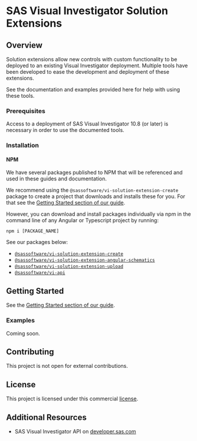# SAS Visual Investigator Solution Extensions

## Overview

Solution extensions allow new controls with custom functionality to be deployed to an existing Visual Investigator deployment. Multiple tools have been developed to ease the development and deployment of these extensions.

See the documentation and examples provided here for help with using these tools.

### Prerequisites

Access to a deployment of SAS Visual Investigator 10.8 (or later) is necessary in order to use the documented tools.

### Installation

#### NPM

We have several packages published to NPM that will be referenced and used in these guides and documentation.

We recommend using the ``@sassoftware/vi-solution-extension-create`` package to create a project that downloads and installs these for you. For that see the [Getting Started section of our guide](documentation/guides).

However, you can download and install packages individually via npm in the command line of any Angular or Typescript project by running:

````shell
npm i [PACKAGE_NAME]
````

See our packages below:

* [``@sassoftware/vi-solution-extension-create``](https://www.npmjs.com/package/@sassoftware/vi-solution-extension-create)
* [``@sassoftware/vi-solution-extension-angular-schematics``](https://www.npmjs.com/package/@sassoftware/vi-solution-extension-angular-schematics)
* [``@sassoftware/vi-solution-extension-upload``](https://www.npmjs.com/package/@sassoftware/vi-solution-extension-upload)
* [``@sassoftware/vi-api``](https://www.npmjs.com/package/@sassoftware/vi-api)

## Getting Started

See the [Getting Started section of our guide](documentation/guides).


### Examples

Coming soon.

## Contributing

This project is not open for external contributions.

## License

This project is licensed under this commercial [license](LICENSE.txt).

## Additional Resources

* SAS Visual Investigator API on [developer.sas.com](https://developer.sas.com/apis/vi/apiDocs/)

